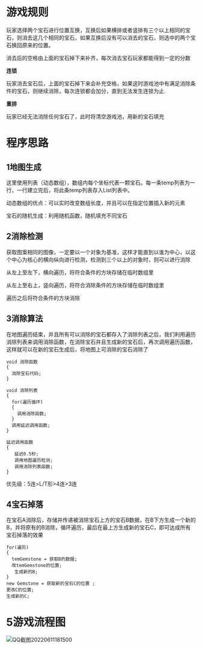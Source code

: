 # 游戏规则

玩家选择两个宝石进行位置互换，互换后如果横排或者竖排有三个以上相同的宝石，则消去这几个相同的宝石，如果互换后没有可以消去的宝石，则选中的两个宝石换回原来的位置。

消去后的空格由上面的宝石掉下来补齐，每次消去宝石玩家都能得到一定的分数

**连锁**

玩家消去宝石后，上面的宝石掉下来会补充空格，如果这时游戏池中有满足消除条件的宝石，则继续消除，每次连锁都会加分，直到无法发生连锁为止.

**重排**

玩家已经无法消除任何宝石了，此时将清空游戏池，用新的宝石填充

# 程序思路

## 1地图生成

这里使用列表（动态数组），数组内每个坐标代表一颗宝石。每一条temp列表为一行，一行建立完后，将此条temp列表存入List列表中。

动态数组的优点：可以实时改变数组长度，并且可以在指定位置插入新的元素

宝石的随机生成：利用随机函数，随机填充不同宝石

## 2消除检测

获取图案相同的图像，一定要以一个对象为基准，这样才能直到以谁为中心，以这个中心为核心的横向纵向进行检测，检测到三个以上的对象时，则可以进行消除

从左上至左下，横向遍历，将符合条件的方块存储在临时数组里

从左上至右上，竖向遍历，将符合消除条件的方块存储在临时数组里

遍历之后将符合条件的方块消除

## 3消除算法

在地图遍历结束，并且所有可以消除的宝石都存入了消除列表之后，我们利用遍历消除列表来调用消除函数，在消除宝石并且生成新的宝石后，再次调用遍历函数，这样就可以在新的宝石生成后，将地图上可消除的宝石消除了

 ```伪代码
void 消除函数
{
   消除宝石代码;
}

void 消除列表
 {
   for(遍历循环)
   {
     调用消除函数;
   }
   调用延迟调用函数;
 }
 
 延迟调用函数
 {
    延迟0.5秒;
    调用地图遍历检测;
    调用消除列表函数;
 }

 ```

优先级：5连>L/T形>4连>3连

## 4宝石掉落

在宝石A消除后，存储并传递被消除宝石上方的宝石B数据，在B下方生成一个新的B，并将原有的B消除，循环遍历，最后在最上方生成新的宝石C，即可达成所有宝石掉落的效果

```伪代码
for(遍历)
{
  temGemstone = 获取B的数据;
  改temGemstone的位置;
   生成新的B;
}
new Gemstone = 获取新的宝石C的位置 ;
更改C的位置;
生成新的C;

```

# 5游戏流程图

![QQ截图20220611181500](D:\Afirst\Unity\经典游戏\Eliminate\QQ截图20220611181500.png)